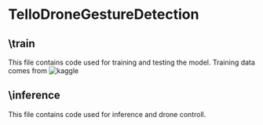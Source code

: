 # TelloDroneGestureDetection

## \train
This file contains code used for training and testing the model. 
Training data comes from ![kaggle]("https://www.kaggle.com/datasets/imsparsh/gesture-recognition")

## \inference
This file contains code used for inference and drone controll. 

